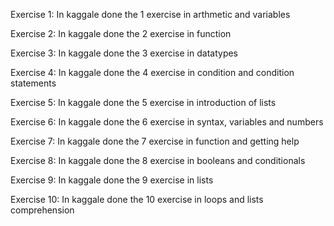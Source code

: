 Exercise 1: In kaggale done the 1 exercise in arthmetic and variables


Exercise 2: In kaggale done the 2 exercise in function


Exercise 3: In kaggale done the 3 exercise in datatypes


Exercise 4: In kaggale done the 4 exercise in condition and condition statements


Exercise 5: In kaggale done the 5 exercise  in introduction of lists


Exercise 6: In kaggale done the 6 exercise in syntax, variables and numbers


Exercise 7: In kaggale done the 7 exercise in function and getting help


Exercise 8: In kaggale done the 8 exercise in booleans and conditionals


Exercise 9: In kaggale done the 9 exercise in lists


Exercise 10: In kaggale done the 10 exercise in loops and lists comprehension

















